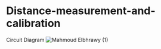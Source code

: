 # Distance-measurement-and-calibration

Circuit Diagram
![Mahmoud Elbhrawy (1)](https://github.com/MahmoudElbhrawy/Distance-measurement-and-calibration/assets/110239321/9243731f-e54a-4a9e-bdda-54f18dfefcd0)


